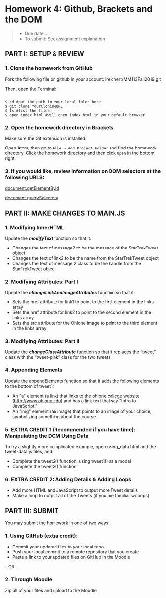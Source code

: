 # Homework 4: Github, Brackets and the DOM
> * Due date: ...
> * To submit: See assignment explanation


## PART I: SETUP & REVIEW

### 1. Clone the homework from GitHub

Fork the following file on github in your account: ireichert/MM113Fall2019.git

Then, open the Terminal:
```

$ cd #put the path to your local foler here
$ git clone YourCloningURL
$ ls #list the files
$ open index.html #will open index.html in your default browser
```

### 2. Open the homework directory in Brackets

Make sure the Git extension is installed:


Open Atom, then go to `File > Add Project Folder` and find the homework directory. Click the homework directory and then click `Open` in the bottom right.

### 3. If you would like, review information on DOM selectors at the following URLS:

[document.getElementById](https://developer.mozilla.org/en-US/docs/Web/API/Document/getElementById)

[document.querySelectory](https://developer.mozilla.org/en-US/docs/Web/API/Document/querySelector)


## PART II: MAKE CHANGES TO MAIN.JS
### 1. Modifying InnerHTML
Update the ***modifyText*** function so that it:
* Changes the text of message2 to be the message of the StarTrekTweet object
* Changes the text of link2 to be the name from the StarTrekTweet object
* Changes the text of message 2 class to be the handle from the StarTrekTweet object



### 2. Modifying Attributes: Part I
Update the ***changeLinkAndImageAttributes*** function so that it:
* Sets the href attribute for link1 to point to the first element in the links array
* Sets the href attribute for link2 to point to the second element in the links array
* Sets the src attribute for the Ohlone image to point to the third element in the links array


### 3. Modifying Attributes: Part II
Update the ***changeClassAttribute*** function so that it replaces the “tweet” class with the “tweet-pink” class for the two tweets.

### 4. Appending Elements
Update the appendElements function so that it adds the following elements to the bottom of tweet1:
* An "a" element (a link) that links to the ohlone college website (http://www.ohlone.edu) and has a link text that say "Intro to JavaScript."
* An "img" element (an image) that points to an image of your choice, symbolizing something about the course.

### 5. EXTRA CREDIT 1 (Recommended if you have time): Manipulating the DOM Using Data
To try a slightly more complicated example, open using_data.html and the tweet-data.js files, and:

* Complete the tweet2() function, using tweet1() as a model
* Complete the tweet3() function

### 6. EXTRA CREDIT 2: Adding Details & Adding Loops

* Add more HTML and JavaScript to output more Tweet details
* Make a loop to output all of the Tweets (if you are familiar w/loops)

## PART III: SUBMIT
You may submit the homework in one of two ways:

### 1. Using GitHub (extra credit):
* Commit your updated files to your local repo
* Push your local commit to a remote repository that you create
* Paste a link to your updated files on GitHub in the Moodle

\- OR -

### 2. Through Moodle
Zip all of your files and upload to the Moodle
